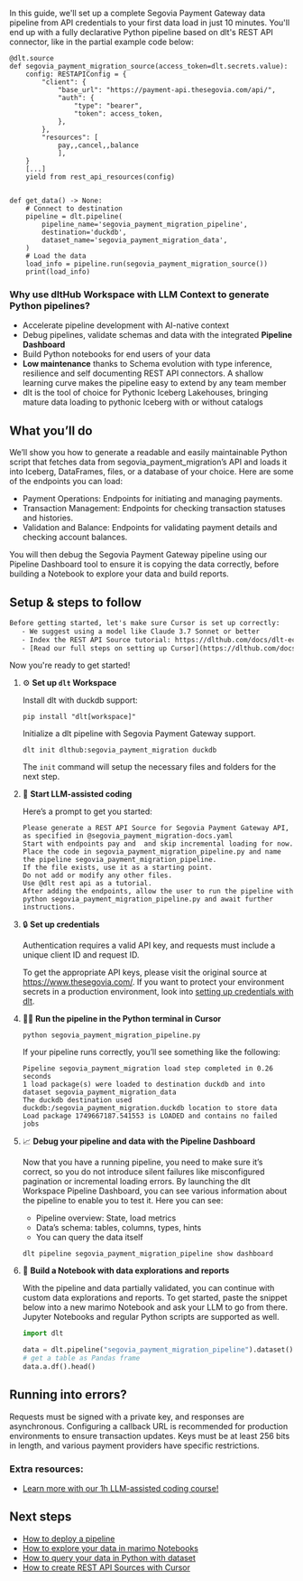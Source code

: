 In this guide, we'll set up a complete Segovia Payment Gateway data pipeline from API credentials to your first data load in just 10 minutes. You'll end up with a fully declarative Python pipeline based on dlt's REST API connector, like in the partial example code below:

```python-outcome
@dlt.source
def segovia_payment_migration_source(access_token=dlt.secrets.value):
    config: RESTAPIConfig = {
        "client": {
            "base_url": "https://payment-api.thesegovia.com/api/",
            "auth": {
                "type": "bearer",
                "token": access_token,
            },
        },
        "resources": [
            pay,,cancel,,balance
            ],
    }
    [...]
    yield from rest_api_resources(config)


def get_data() -> None:
    # Connect to destination
    pipeline = dlt.pipeline(
        pipeline_name='segovia_payment_migration_pipeline',
        destination='duckdb',
        dataset_name='segovia_payment_migration_data', 
    )
    # Load the data
    load_info = pipeline.run(segovia_payment_migration_source())
    print(load_info) 
```

### Why use dltHub Workspace with LLM Context to generate Python pipelines?

- Accelerate pipeline development with AI-native context
- Debug pipelines, validate schemas and data with the integrated **Pipeline Dashboard**
- Build Python notebooks for end users of your data
- **Low maintenance** thanks to Schema evolution with type inference, resilience and self documenting REST API connectors. A shallow learning curve makes the pipeline easy to extend by any team member
- dlt is the tool of choice for Pythonic Iceberg Lakehouses, bringing mature data loading to pythonic Iceberg with or without catalogs

## What you’ll do

We’ll show you how to generate a readable and easily maintainable Python script that fetches data from segovia_payment_migration’s API and loads it into Iceberg, DataFrames, files, or a database of your choice. Here are some of the endpoints you can load:

- Payment Operations: Endpoints for initiating and managing payments.
- Transaction Management: Endpoints for checking transaction statuses and histories.
- Validation and Balance: Endpoints for validating payment details and checking account balances.

You will then debug the Segovia Payment Gateway pipeline using our Pipeline Dashboard tool to ensure it is copying the data correctly, before building a Notebook to explore your data and build reports.

## Setup & steps to follow

```default
Before getting started, let's make sure Cursor is set up correctly:
   - We suggest using a model like Claude 3.7 Sonnet or better
   - Index the REST API Source tutorial: https://dlthub.com/docs/dlt-ecosystem/verified-sources/rest_api/ and add it to context as **@dlt rest api**
   - [Read our full steps on setting up Cursor](https://dlthub.com/docs/dlt-ecosystem/llm-tooling/cursor-restapi#23-configuring-cursor-with-documentation)
```

Now you're ready to get started!

1. ⚙️ **Set up `dlt` Workspace**
    
    Install dlt with duckdb support:
    ```shell
    pip install "dlt[workspace]"
    ```

    Initialize a dlt pipeline with Segovia Payment Gateway support.
    ```shell
    dlt init dlthub:segovia_payment_migration duckdb
    ```

    The `init` command will setup the necessary files and folders for the next step.
    
2. 🤠 **Start LLM-assisted coding**
    
    Here’s a prompt to get you started:
    
    ```prompt
    Please generate a REST API Source for Segovia Payment Gateway API, as specified in @segovia_payment_migration-docs.yaml 
    Start with endpoints pay and  and skip incremental loading for now. 
    Place the code in segovia_payment_migration_pipeline.py and name the pipeline segovia_payment_migration_pipeline. 
    If the file exists, use it as a starting point. 
    Do not add or modify any other files. 
    Use @dlt rest api as a tutorial. 
    After adding the endpoints, allow the user to run the pipeline with python segovia_payment_migration_pipeline.py and await further instructions.
    ```

    
3. 🔒 **Set up credentials** 
    
    Authentication requires a valid API key, and requests must include a unique client ID and request ID.
    
    To get the appropriate API keys, please visit the original source at https://www.thesegovia.com/.
    If you want to protect your environment secrets in a production environment, look into [setting up credentials with dlt](https://dlthub.com/docs/walkthroughs/add_credentials).
    
4. 🏃‍♀️ **Run the pipeline in the Python terminal in Cursor**
    
    ```shell
    python segovia_payment_migration_pipeline.py
    ```
    
    If your pipeline runs correctly, you’ll see something like the following:
    
    ```shell
    Pipeline segovia_payment_migration load step completed in 0.26 seconds
    1 load package(s) were loaded to destination duckdb and into dataset segovia_payment_migration_data
    The duckdb destination used duckdb:/segovia_payment_migration.duckdb location to store data
    Load package 1749667187.541553 is LOADED and contains no failed jobs
    ```
    
5. 📈 **Debug your pipeline and data with the Pipeline Dashboard**

    Now that you have a running pipeline, you need to make sure it’s correct, so you do not introduce silent failures like misconfigured pagination or incremental loading errors. By launching the dlt Workspace Pipeline Dashboard, you can see various information about the pipeline to enable you to test it. Here you can see:
    - Pipeline overview: State, load metrics
    - Data’s schema: tables, columns, types, hints
    - You can query the data itself
    
    ```shell
    dlt pipeline segovia_payment_migration_pipeline show dashboard
    ```
    
6. 🐍 **Build a Notebook with data explorations and reports**

    With the pipeline and data partially validated, you can continue with custom data explorations and reports. To get started, paste the snippet below into a new marimo Notebook and ask your LLM to go from there. Jupyter Notebooks and regular Python scripts are supported as well.

    
    ```python
    import dlt

   data = dlt.pipeline("segovia_payment_migration_pipeline").dataset()
   # get a table as Pandas frame
   data.a.df().head()
    ```

## Running into errors?

Requests must be signed with a private key, and responses are asynchronous. Configuring a callback URL is recommended for production environments to ensure transaction updates. Keys must be at least 256 bits in length, and various payment providers have specific restrictions.

### Extra resources:

- [Learn more with our 1h LLM-assisted coding course!](https://www.youtube.com/watch?v=GGid70rnJuM)

## Next steps

- [How to deploy a pipeline](https://dlthub.com/docs/walkthroughs/deploy-a-pipeline)
- [How to explore your data in marimo Notebooks](https://dlthub.com/docs/general-usage/dataset-access/marimo)
- [How to query your data in Python with dataset](https://dlthub.com/docs/general-usage/dataset-access/dataset)
- [How to create REST API Sources with Cursor](https://dlthub.com/docs/dlt-ecosystem/llm-tooling/cursor-restapi)
